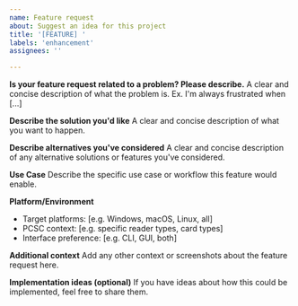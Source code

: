 ```yaml
---
name: Feature request
about: Suggest an idea for this project
title: '[FEATURE] '
labels: 'enhancement'
assignees: ''

---
```


**Is your feature request related to a problem? Please describe.**
A clear and concise description of what the problem is. Ex. I'm always frustrated when [...]

**Describe the solution you'd like**
A clear and concise description of what you want to happen.

**Describe alternatives you've considered**
A clear and concise description of any alternative solutions or features you've considered.

**Use Case**
Describe the specific use case or workflow this feature would enable.

**Platform/Environment**
- Target platforms: [e.g. Windows, macOS, Linux, all]
- PCSC context: [e.g. specific reader types, card types]
- Interface preference: [e.g. CLI, GUI, both]

**Additional context**
Add any other context or screenshots about the feature request here.

**Implementation ideas (optional)**
If you have ideas about how this could be implemented, feel free to share them.